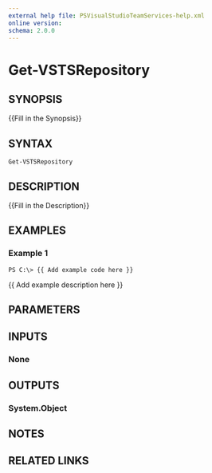 ```yaml
---
external help file: PSVisualStudioTeamServices-help.xml
online version: 
schema: 2.0.0
---
```


# Get-VSTSRepository

## SYNOPSIS
{{Fill in the Synopsis}}

## SYNTAX

```
Get-VSTSRepository
```

## DESCRIPTION
{{Fill in the Description}}

## EXAMPLES

### Example 1
```
PS C:\> {{ Add example code here }}
```

{{ Add example description here }}

## PARAMETERS

## INPUTS

### None


## OUTPUTS

### System.Object

## NOTES

## RELATED LINKS

